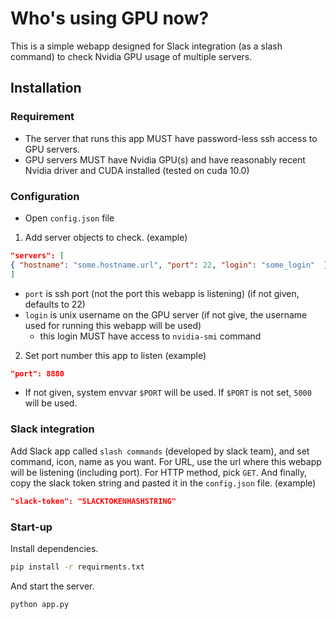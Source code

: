 # Who's using GPU now? 

This is a simple webapp designed for Slack integration (as a slash command) to check Nvidia GPU usage of multiple servers. 

## Installation 
### Requirement 
* The server that runs this app MUST have password-less ssh access to GPU servers. 
* GPU servers MUST have Nvidia GPU(s) and have reasonably recent Nvidia driver and CUDA installed (tested on cuda 10.0)

### Configuration 
* Open `config.json` file 
1. Add server objects to check. 
(example)
```json
"servers": [
{ "hostname": "some.hostname.url", "port": 22, "login": "some_login"  }
]
```
  * `port` is ssh port (not the port this webapp is listening) (if not given, defaults to 22)
  * `login` is unix username on the GPU server (if not give, the username used for running this webapp will be used)
    * this login MUST have access to `nvidia-smi` command 
2. Set port number this app to listen 
(example)
```json
"port": 8880
```
  * If not given, system envvar `$PORT` will be used. If `$PORT` is not set, `5000` will be used. 

### Slack integration 

Add Slack app called `slash commands` (developed by slack team), and set command, icon, name as you want. For URL, use the url where this webapp will be listening (including port). For HTTP method, pick `GET`. And finally, copy the slack token string and pasted it in the `config.json` file. 
(example)
```json 
"slack-token": "SLACKTOKENHASHSTRING"
```

### Start-up
Install dependencies. 
```bash 
pip install -r requirments.txt
```
And start the server. 
```bash 
python app.py
```



